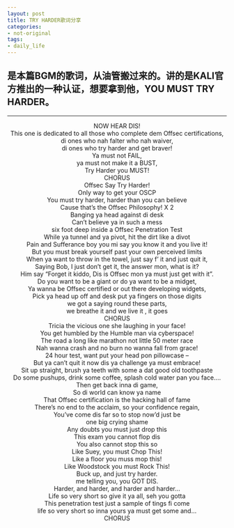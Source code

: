 ```yaml
---
layout: post
title: TRY HARDER歌词分享
categories:
- not-original
tags:
- daily_life
---
```


## 是本篇BGM的歌词，从油管搬过来的。讲的是KALI官方推出的一种认证，想要拿到他，YOU MUST TRY HARDER。

-----

  <audio autoplay="autoplay">
  <source src="http://pe4eotrcd.bkt.clouddn.com/Kali%20Linux%20NetHunter.mp3" />
  </audio>
<center>NOW HEAR DIS!</center>
<center>This one is dedicated to all those who complete dem Offsec certifications,</center>

<center>di ones who nah falter who nah waiver,</center>
<center>di ones who try harder and get braver!
<center>Ya must not FAIL, 
<center>ya must not make it a BUST,
<center>Try Harder you MUST!
<center>CHORUS

<center>Offsec Say Try Harder!
<center>Only way to get your OSCP
<center>You must try harder, harder than you can believe
<center>Cause that’s the Offsec Philosophy! X 2

<center>Banging ya head against di desk
<center>Can’t believe ya in such a mess
<center>six foot deep inside a Offsec Penetration Test
<center>While ya tunnel and ya pivot, hit the dirt like a divot
<center>Pain and Sufferance boy you mi say you know it and you live it!
<center>But you must break yourself past your own perceived limits
<center>When ya want to throw in the towel, just say f’ it and just quit it,
<center>Saying Bob, I just don’t get it, the answer mon, what is it?
<center>Him say “Forget it kiddo, Dis is Offsec mon ya must just get with it”.

<center>Do you want to be a giant or do ya want to be a midget,
<center>Ya wanna be Offsec certified or out there developing widgets,
<center>Pick ya head up off and desk put ya fingers on those digits
<center>we got a saying round these parts,
<center>we breathe it and we live it , it goes
<center>CHORUS

<center>Tricia the vicious one she laughing in your face!
<center>You get humbled by the Humble man via cyberspace!
<center>The road a long like marathon not little 50 meter race
<center>Nah wanna crash and no burn no wanna fall from grace!
<center>24 hour test, want put your head pon pillowcase –
<center>But ya can’t quit it now dis ya challenge ya must embrace!
<center>Sit up straight, brush ya teeth with some a dat good old toothpaste
<center>Do some pushups, drink some coffee, splash cold water pan you face….
<center>Then get back inna di game,
<center>So di world can know ya name
<center>That Offsec certification is the hacking hall of fame
<center>There’s no end to the acclaim, so your confidence regain,
<center>You’ve come dis far so to stop now’d just be
<center>one big crying shame

<center>Any doubts you must just drop this
<center>This exam you cannot flop dis
<center>You also cannot stop this so
<center>Like Suey, you must Chop This!
<center>Like a floor you muss mop this!
<center>Like Woodstock you must Rock This!
<center>Buck up, and just try harder.
<center>me telling you, you GOT DIS.

<center>Harder, and harder, and harder and harder…
<center>Life so very short so give it ya all, seh you gotta
<center>This penetration test just a sample of tings fi come
<center>life so very short so inna yours ya must get some and…
<center>CHORUS



